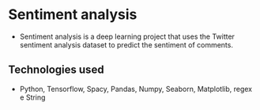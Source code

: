 # Sentiment analysis
- Sentiment analysis is a deep learning project that uses the Twitter sentiment analysis dataset to predict the sentiment of comments.

## Technologies used
- Python, Tensorflow, Spacy, Pandas, Numpy, Seaborn, Matplotlib, regex e String